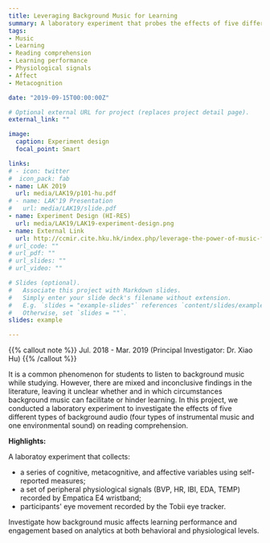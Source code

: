 ```yaml
---
title: Leveraging Background Music for Learning
summary: A laboratory experiment that probes the effects of five different types of background audio (four types of instrumental music and one environmental sound) on reading comprehension. 
tags:
- Music
- Learning
- Reading comprehension
- Learning performance
- Physiological signals
- Affect
- Metacognition

date: "2019-09-15T00:00:00Z"

# Optional external URL for project (replaces project detail page).
external_link: ""

image:
  caption: Experiment design
  focal_point: Smart

links:
# - icon: twitter
#  icon_pack: fab
- name: LAK 2019
  url: media/LAK19/p101-hu.pdf
# - name: LAK'19 Presentation
#   url: media/LAK19/slide.pdf
- name: Experiment Design (HI-RES)
  url: media/LAK19/LAK19-experiment-design.png
- name: External Link
  url: http://ccmir.cite.hku.hk/index.php/leverage-the-power-of-music-for-learning/
# url_code: ""
# url_pdf: ""
# url_slides: ""
# url_video: ""

# Slides (optional).
#   Associate this project with Markdown slides.
#   Simply enter your slide deck's filename without extension.
#   E.g. `slides = "example-slides"` references `content/slides/example-slides.md`.
#   Otherwise, set `slides = ""`.
slides: example

---
```


{{% callout note %}}
Jul. 2018 - Mar. 2019 (Principal Investigator: Dr. Xiao Hu)
{{% /callout %}}

It is a common phenomenon for students to listen to background music while studying. However, there are mixed and inconclusive findings in the literature, leaving it unclear whether and in which circumstances background music can facilitate or hinder learning. In this project, we conducted a laboratory experiment to investigate the effects of five different types of background audio (four types of instrumental music and one environmental sound) on reading comprehension. 


**Highlights:**

A laboratoy experiment that collects:

- a series of cognitive, metacognitive, and affective variables using self-reported measures;
- a set of peripheral physiological signals (BVP, HR, IBI, EDA, TEMP) recorded by Empatica E4 wristband;
- participants' eye movement recorded by the Tobii eye tracker.

Investigate how background music affects learning performance and engagement based on analytics at both behavioral and physiological levels.

